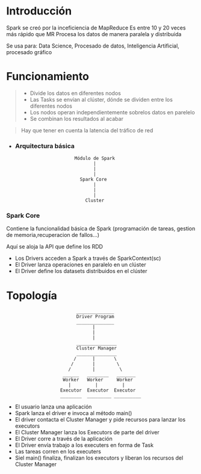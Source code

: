 # Introducción
 Spark se creó por la inceficiencia de MapReduce
 Es entre 10 y 20 veces más rápido que MR
 Procesa los datos de manera paralela y distribuida

 Se usa para: Data Science, Procesado de datos, Inteligencia Artificial, procesado gráfico

# Funcionamiento
> * Divide los datos en diferentes nodos
> * Las Tasks se envían al clúster, dónde se dividen entre los diferentes nodos
> * Los nodos operan independientemente sobrelos datos en parelelo
> * Se combinan los resultados al acabar

>Hay que tener en cuenta la latencia del tráfico de red

* ### Arquitectura básica
                            Módulo de Spark
                                   |
                                   |
                                   |
                              Spark Core
                                   |
                                   |
                                   |
                                Cluster

### Spark Core
Contiene la funcionalidad básica de Spark (programación de tareas, gestion de memoria,recuperacion de fallos...)  

Aquí se aloja la API que define los RDD  

* Los Drivers acceden a Spark a través de SparkContext(sc)
* El Driver lanza operaciones en paralelo en un clúster
* El Driver define los datasets distribuidos en el clúster


# Topología

                              ______________
                              Driver Program
                              ______________
                                    |
                                    |
                                    |
                              _______________
                              Cluster Manager
                              _______________
                             /      |       \
                            /       |        \
                           /        |         \
                         ______   ________   _______
                         Worker   Worker     Worker
                           |         |         |
                        Executor  Executor  Executor
                        ________  _________ __________

* El usuario lanza una aplicación
* Spark lanza el driver e invoca al método main()
* El driver contacta el Cluster Manager y pide recursos para lanzar los executors
* El Cluster Manager lanza los Executors de parte del driver
* El Driver corre a través de la aplicación
* El Driver envía trabajo a los executers en forma de Task
* Las tareas corren en los executers
* Siel main() finaliza, finalizan los executors y liberan los recursos del Cluster Manager